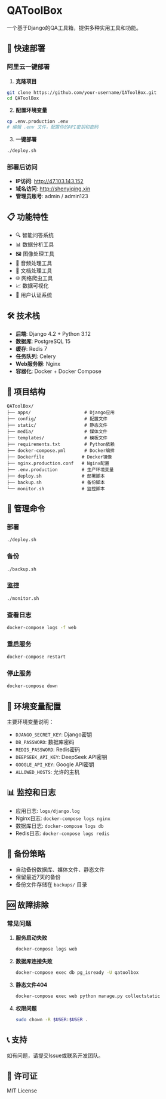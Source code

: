# QAToolBox

一个基于Django的QA工具箱，提供多种实用工具和功能。

## 🚀 快速部署

### 阿里云一键部署

1. **克隆项目**
```bash
git clone https://github.com/your-username/QAToolBox.git
cd QAToolBox
```

2. **配置环境变量**
```bash
cp .env.production .env
# 编辑 .env 文件，配置你的API密钥和密码
```

3. **一键部署**
```bash
./deploy.sh
```

### 部署后访问

- **IP访问**: http://47.103.143.152
- **域名访问**: http://shenyiqing.xin
- **管理员账号**: admin / admin123

## 📋 功能特性

- 🔍 智能问答系统
- 📊 数据分析工具
- 🖼️ 图像处理工具
- 🎵 音频处理工具
- 📄 文档处理工具
- 🌐 网络爬虫工具
- 📈 数据可视化
- 🔐 用户认证系统

## 🛠️ 技术栈

- **后端**: Django 4.2 + Python 3.12
- **数据库**: PostgreSQL 15
- **缓存**: Redis 7
- **任务队列**: Celery
- **Web服务器**: Nginx
- **容器化**: Docker + Docker Compose

## 📁 项目结构

```
QAToolBox/
├── apps/                    # Django应用
├── config/                  # 配置文件
├── static/                  # 静态文件
├── media/                   # 媒体文件
├── templates/               # 模板文件
├── requirements.txt         # Python依赖
├── docker-compose.yml       # Docker编排
├── Dockerfile              # Docker镜像
├── nginx.production.conf   # Nginx配置
├── .env.production         # 生产环境变量
├── deploy.sh               # 部署脚本
├── backup.sh               # 备份脚本
└── monitor.sh              # 监控脚本
```

## 🔧 管理命令

### 部署
```bash
./deploy.sh
```

### 备份
```bash
./backup.sh
```

### 监控
```bash
./monitor.sh
```

### 查看日志
```bash
docker-compose logs -f web
```

### 重启服务
```bash
docker-compose restart
```

### 停止服务
```bash
docker-compose down
```

## 🔐 环境变量配置

主要环境变量说明：

- `DJANGO_SECRET_KEY`: Django密钥
- `DB_PASSWORD`: 数据库密码
- `REDIS_PASSWORD`: Redis密码
- `DEEPSEEK_API_KEY`: DeepSeek API密钥
- `GOOGLE_API_KEY`: Google API密钥
- `ALLOWED_HOSTS`: 允许的主机

## 📊 监控和日志

- 应用日志: `logs/django.log`
- Nginx日志: `docker-compose logs nginx`
- 数据库日志: `docker-compose logs db`
- Redis日志: `docker-compose logs redis`

## 🔄 备份策略

- 自动备份数据库、媒体文件、静态文件
- 保留最近7天的备份
- 备份文件存储在 `backups/` 目录

## 🆘 故障排除

### 常见问题

1. **服务启动失败**
   ```bash
   docker-compose logs web
   ```

2. **数据库连接失败**
   ```bash
   docker-compose exec db pg_isready -U qatoolbox
   ```

3. **静态文件404**
   ```bash
   docker-compose exec web python manage.py collectstatic
   ```

4. **权限问题**
   ```bash
   sudo chown -R $USER:$USER .
   ```

## 📞 支持

如有问题，请提交Issue或联系开发团队。

## 📄 许可证

MIT License
